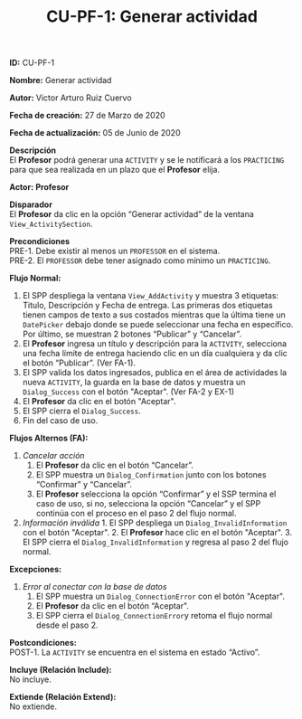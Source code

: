﻿--- 
layout: page 
title: "CU-PF-1: Generar actividad" 
permalink: /design-specification/uc-descriptions/professor/cu-pf-1/ 
hide_hero: true 
---
**ID:** CU-PF-1  

**Nombre:** Generar actividad  

**Autor:** Victor Arturo Ruiz Cuervo  

**Fecha de creación:** 27 de Marzo de 2020  

**Fecha de actualización:** 05 de Junio de 2020  

**Descripción**  
El **Profesor** podrá generar una ``ACTIVITY`` y se le notificará a los ``PRACTICING`` para que sea realizada en un plazo que el **Profesor** elija.  

**Actor:** **Profesor**  

**Disparador**  
El **Profesor** da clic en la opción “Generar actividad” de la ventana ``View_ActivitySection``.  

**Precondiciones**  
PRE-1. Debe existir al menos un ``PROFESSOR`` en el sistema.  
PRE-2. El ``PROFESSOR`` debe tener asignado como mínimo un ``PRACTICING``.   

**Flujo Normal:**  
1.	El SPP despliega la ventana ``View_AddActivity`` y muestra 3 etiquetas: Titulo, Descripción y Fecha de entrega. Las primeras dos etiquetas tienen campos de texto a sus costados mientras que la última tiene un ``DatePicker`` debajo donde se puede seleccionar una fecha en específico. Por último, se muestran 2 botones “Publicar” y “Cancelar”. 
2.	El **Profesor** ingresa un título y descripción para la ``ACTIVITY``, selecciona una fecha límite de entrega haciendo clic en un día cualquiera y da clic el botón “Publicar”. (Ver FA-1).
3.	El SPP valida los datos ingresados, publica en el área de actividades la nueva ``ACTIVITY``, la guarda en la base de datos y muestra un ``Dialog_Success`` con el botón "Aceptar". (Ver FA-2 y EX-1) 
4.	El **Profesor** da clic en el botón "Aceptar".
5.	El SPP cierra el ``Dialog_Success``.
6.	Fin del caso de uso.

**Flujos Alternos (FA):**    
  1. *Cancelar acción*
	  1.	El **Profesor** da clic en el botón “Cancelar”.
	  2.	El SPP muestra un ``Dialog_Confirmation`` junto con los botones “Confirmar” y “Cancelar”. 
	  3.	El **Profesor** selecciona la opción “Confirmar” y el SSP termina el caso de uso, si no, selecciona la opción “Cancelar” y el SPP continúa con el proceso en el paso 2 del flujo normal.
  2.	*Información inválida*
	  1.	El SPP despliega un ``Dialog_InvalidInformation`` con el botón "Aceptar".
	  2.	El **Profesor** hace clic en el botón "Aceptar".
	  3.	El SPP cierra el ``Dialog_InvalidInformation`` y regresa al paso 2 del flujo normal.

**Excepciones:**    
   1. *Error al conectar con la base de datos*
	   1.	El SPP muestra un ``Dialog_ConnectionError`` con el botón "Aceptar". 
	   2.	El **Profesor** da clic en el botón “Aceptar".
	   3.	El SPP cierra el ``Dialog_ConnectionError``y retoma el flujo normal desde el paso 2.

**Postcondiciones:**  
POST-1. La ``ACTIVITY`` se encuentra en el sistema en estado “Activo”.  

**Incluye (Relación Include):**  
No incluye.  

**Extiende (Relación Extend):**    
No extiende.    
